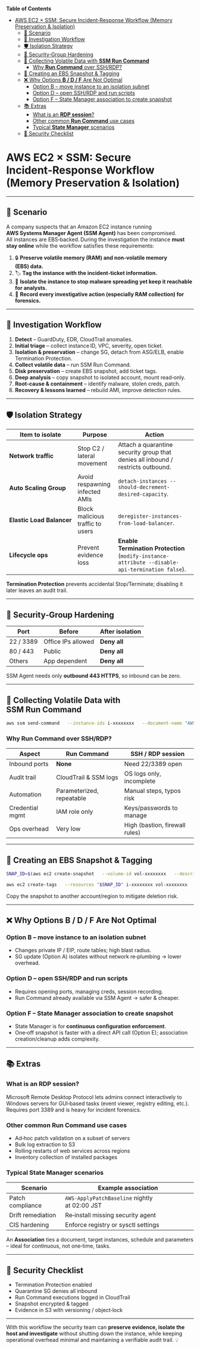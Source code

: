 <!-- START doctoc generated TOC please keep comment here to allow auto update -->
<!-- DON'T EDIT THIS SECTION, INSTEAD RE-RUN doctoc TO UPDATE -->
**Table of Contents**

- [AWS EC2 × SSM: Secure Incident‑Response Workflow (Memory Preservation & Isolation)](#aws-ec2%C2%A0%C3%97%C2%A0ssm-secure-incident%E2%80%91response-workflow-memory-preservation%C2%A0-isolation)
  - [📘 Scenario](#-scenario)
  - [🔎 Investigation Workflow](#-investigation-workflow)
  - [🛡️ Isolation Strategy](#-isolation-strategy)
  - [🔧 Security‑Group Hardening](#-security%E2%80%91group-hardening)
  - [🚀 Collecting Volatile Data with **SSM Run Command**](#-collecting-volatile-data-with-ssm%C2%A0run%C2%A0command)
    - [Why **Run Command** over SSH/RDP?](#why-run%C2%A0command-over-sshrdp)
  - [💾 Creating an EBS Snapshot & Tagging](#-creating-an-ebs-snapshot%C2%A0-tagging)
  - [❌ Why Options **B / D / F** Are Not Optimal](#-why-options-b%C2%A0%C2%A0d%C2%A0%C2%A0f-are-not-optimal)
    - [Option B – move instance to an isolation subnet](#option%C2%A0b--move-instance-to-an-isolation-subnet)
    - [Option D – open SSH/RDP and run scripts](#option%C2%A0d--open-sshrdp-and-run-scripts)
    - [Option F – State Manager association to create snapshot](#option%C2%A0f--state%C2%A0manager-association-to-create-snapshot)
  - [📚 Extras](#-extras)
    - [What is an **RDP session**?](#what-is-an-rdp-session)
    - [Other common **Run Command** use cases](#other-common-run%C2%A0command-use-cases)
    - [Typical **State Manager** scenarios](#typical-state%C2%A0manager-scenarios)
  - [🔐 Security Checklist](#-security-checklist)

<!-- END doctoc generated TOC please keep comment here to allow auto update -->


# AWS EC2 × SSM: Secure Incident‑Response Workflow (Memory Preservation & Isolation)

---

## 📘 Scenario

A company suspects that an Amazon EC2 instance running **AWS Systems Manager Agent (SSM Agent)** has been compromised.  
All instances are EBS‑backed. During the investigation the instance **must stay online** while the workflow satisfies these requirements:

1. 🔒 **Preserve volatile memory (RAM) and non‑volatile memory (EBS) data.**
2. 🏷️ **Tag the instance with the incident‑ticket information.**
3. 🔗 **Isolate the instance to stop malware spreading yet keep it reachable for analysts.**
4. 📝 **Record every investigative action (especially RAM collection) for forensics.**

---

## 🔎 Investigation Workflow

1. **Detect** – GuardDuty, EDR, CloudTrail anomalies.  
2. **Initial triage** – collect instance ID, VPC, severity, open ticket.  
3. **Isolation & preservation** – change SG, detach from ASG/ELB, enable Termination Protection.  
4. **Collect volatile data** – run SSM Run Command.  
5. **Disk preservation** – create EBS snapshot, add ticket tags.  
6. **Deep analysis** – copy snapshot to isolated account, mount read‑only.  
7. **Root‑cause & containment** – identify malware, stolen creds, patch.  
8. **Recovery & lessons learned** – rebuild AMI, improve detection rules.

---

## 🛡️ Isolation Strategy

| Item to isolate | Purpose | Action |
|-----------------|---------|--------|
| **Network traffic** | Stop C2 / lateral movement | Attach a quarantine security group that denies all inbound / restricts outbound. |
| **Auto Scaling Group** | Avoid respawning infected AMIs | `detach-instances --should-decrement-desired-capacity`. |
| **Elastic Load Balancer** | Block malicious traffic to users | `deregister-instances-from-load-balancer`. |
| **Lifecycle ops** | Prevent evidence loss | **Enable Termination Protection** (`modify-instance-attribute --disable-api-termination false`). |

**Termination Protection** prevents accidental Stop/Terminate; disabling it later leaves an audit trail.

---

## 🔧 Security‑Group Hardening

| Port | Before | After isolation |
|------|--------|-----------------|
| 22 / 3389 | Office IPs allowed | **Deny all** |
| 80 / 443 | Public | **Deny all** |
| Others | App dependent | **Deny all** |

SSM Agent needs only **outbound 443 HTTPS**, so inbound can be zero.

---

## 🚀 Collecting Volatile Data with **SSM Run Command**

```bash
aws ssm send-command   --instance-ids i-xxxxxxxx   --document-name "AWS-RunShellScript"   --comment "Forensic RAM dump INC-123456"   --parameters 'commands=["date -u","cat /proc/meminfo","netstat -pantue","ps aux --sort=-%mem | head -n 30"]'   --output-s3-bucket-name forensic-logs-bucket   --output-s3-key-prefix "INC-123456/volatile"
```

### Why **Run Command** over SSH/RDP?

| Aspect | Run Command | SSH / RDP session |
|--------|------------|-------------------|
| Inbound ports | **None** | Need 22/3389 open |
| Audit trail | CloudTrail & SSM logs | OS logs only, incomplete |
| Automation | Parameterized, repeatable | Manual steps, typos risk |
| Credential mgmt | IAM role only | Keys/passwords to manage |
| Ops overhead | Very low | High (bastion, firewall rules) |

---

## 💾 Creating an EBS Snapshot & Tagging

```bash
SNAP_ID=$(aws ec2 create-snapshot   --volume-id vol-xxxxxxxx   --description "INC-123456 evidence"   --query SnapshotId --output text)

aws ec2 create-tags   --resources "$SNAP_ID" i-xxxxxxxx vol-xxxxxxxx   --tags Key=IncidentTicket,Value=INC-123456 Key=Evidence,Value=Yes
```

Copy the snapshot to another account/region to mitigate deletion risk.

---

## ❌ Why Options **B / D / F** Are Not Optimal

### Option B – move instance to an isolation subnet
* Changes private IP / EIP, route tables; high blast radius.  
* SG update (Option A) isolates without network re‑plumbing → lower overhead.

### Option D – open SSH/RDP and run scripts
* Requires opening ports, managing creds, session recording.  
* Run Command already available via SSM Agent → safer & cheaper.

### Option F – State Manager association to create snapshot
* State Manager is for **continuous configuration enforcement**.  
* One‑off snapshot is faster with a direct API call (Option E); association creation/cleanup adds complexity.

---

## 📚 Extras

### What is an **RDP session**?
Microsoft Remote Desktop Protocol lets admins connect interactively to Windows servers for GUI‑based tasks (event viewer, registry editing, etc.). Requires port 3389 and is heavy for incident forensics.

### Other common **Run Command** use cases
* Ad‑hoc patch validation on a subset of servers  
* Bulk log extraction to S3  
* Rolling restarts of web services across regions  
* Inventory collection of installed packages

### Typical **State Manager** scenarios
| Scenario | Example association |
|----------|--------------------|
| Patch compliance | `AWS-ApplyPatchBaseline` nightly at 02:00 JST |
| Drift remediation | Re‑install missing security agent |
| CIS hardening | Enforce registry or sysctl settings |

An **Association** ties a document, target instances, schedule and parameters – ideal for continuous, not one‑time, tasks.

---

## 🔐 Security Checklist

- Termination Protection enabled  
- Quarantine SG denies all inbound  
- Run Command executions logged in CloudTrail  
- Snapshot encrypted & tagged  
- Evidence in S3 with versioning / object‑lock

---

With this workflow the security team can **preserve evidence, isolate the host and investigate** without shutting down the instance, while keeping operational overhead minimal and maintaining a verifiable audit trail. 💡
